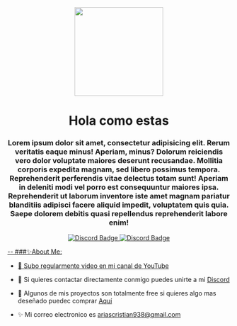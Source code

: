 <div id="header" align="center">
    <img src="https://media1.giphy.com/media/v1.Y2lkPTc5MGI3NjExZTM4NGY3OWFlYjNjYWFjNmNjZmUzMzJjNzg1NzdjMzU0Zjk5YTFiNCZjdD1n/XE90Rm9DzCVfHb7zTe/giphy.gif"
        width="200" />
    <h1 align="center">Hola como estas</h1>
    <h3 align="center">Lorem ipsum dolor sit amet, consectetur adipisicing elit. Rerum veritatis eaque minus! Aperiam,
        minus? Dolorum reiciendis vero dolor voluptate maiores deserunt recusandae. Mollitia corporis expedita magnam,
        sed libero possimus tempora. Reprehenderit perferendis vitae delectus totam sunt! Aperiam in deleniti modi vel
        porro est consequuntur maiores ipsa. Reprehenderit ut laborum inventore iste amet magnam pariatur blanditiis
        adipisci facere aliquid impedit, voluptatem quis quia. Saepe dolorem debitis quasi repellendus reprehenderit
        labore enim!</h3>
</div>

<div id="header" align="center">
    <a href="https://discord.gg/qqTzknbS45" target="_blank">
        <img src="https://img.shields.io/discord/1054259347426922586?logo=Discord&style=for-the-badge" alt="Discord Badge"
    </a>
    <a href="https://www.youtube.com/@Mr-Crys" target="_blank">
        <img src="https://img.shields.io/youtube/channel/subscribers/@Mr-Crys?logo=Youtube&style=social" alt="Discord Badge"
    </a>
</div>

--
###✨About Me:

- 🎃 Subo regularmente video en mi canal de [YouTube](https://www.youtube.com/@Mr-Crys/featured)

- 📱 Si quieres contactar directamente conmigo puedes unirte a mi [Discord](https://discord.gg/qqTzknbS45)

- 🎁 Algunos de mis proyectos son totalmente free si quieres algo mas deseñado puedec comprar [Aquí](https://discord.gg/qqTzknbS45)

- ✨ Mi correo electronico es ariascristian938@gmail.com


